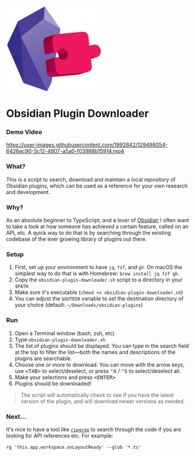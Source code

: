 ![icon](icon.png)

# Obsidian Plugin Downloader

### Demo Video

https://user-images.githubusercontent.com/1992842/129498054-6426ec90-5c12-4907-a5a0-f03988b15914.mp4

### What?

This is a script to search, download and maintain a local repository of Obsidian plugins, which can be used as a reference for your own research and development.

### Why?

As an absolute beginner to TypeScript, and a lover of [Obsidian](https://obsidian.md/) I often want to take a look at how someone has achieved a certain feature, called on an API, etc. A quick way to do that is by searching through the existing codebase of the ever growing library of plugins out there.

### Setup

1. First, set up your environment to have `jq`, `fzf`, and `gh`. On macOS the simplest way to do that is with Homebrew: `brew install jq fzf gh`.
2. Copy the `obsidian-plugin-downloader.sh` script to a directory in your `$PATH`
3. Make sure it's executable (`chmod +x obsidian-plugin-downloader.sh`)
4. You can adjust the `$OUTDIR` variable to set the destination directory of your choice (default: `~/Downloads/obsidian-plugins`)

### Run

1. Open a Terminal window (bash, zsh, etc)
2. Type `obsidian-plugin-downloader.sh`
3. The list of plugins should be displayed. You can type in the search field at the top to filter the list—both the names and descriptions of the plugins are searchable.
4. Choose one or more to download. You can move with the arrow keys, use <kbd>&lt;TAB&gt;</kbd> to select/deselect, or press <kbd>⌃A</kbd> / <kbd>⌃S</kbd> to select/deselect all.
5. Make your selections and press <kbd>&lt;ENTER&gt;</kbd>
6. Plugins should be downloaded!

> The script will automatically check to see if you have the latest version of the plugin, and will download newer versions as needed.

### Next...

It's nice to have a tool like [`ripgrep`](https://github.com/BurntSushi/ripgrep) to search through the code if you are looking for API references etc. For example:

```
rg 'this.app.workspace.onLayoutReady' --glob '*.ts'
```
